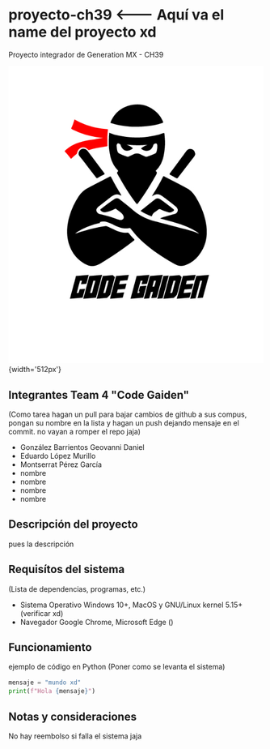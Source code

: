 # proyecto-ch39 <--- Aquí va el name del proyecto xd
Proyecto integrador de Generation MX - CH39 

![Code-Gaiden](Code-Gaiden.jpg){width='512px'}
## Integrantes Team 4 "Code Gaiden"
(Como tarea hagan un pull para bajar cambios de github a sus compus, pongan su nombre en la lista
 y hagan un push dejando mensaje en el commit. no vayan a romper el repo jaja)
- González Barrientos Geovanni Daniel    
- Eduardo López Murillo
- Montserrat Pérez García
- nombre
- nombre
- nombre
- nombre


## Descripción del proyecto
pues la descripción

## Requisítos del sistema
(Lista de dependencias, programas, etc.)
- Sistema Operativo Windows 10+, MacOS y GNU/Linux kernel 5.15+ (verificar xd)
- Navegador Google Chrome, Microsoft Edge ()
## Funcionamiento
 
ejemplo de código en Python (Poner como se levanta el sistema)
```python
mensaje = "mundo xd"
print(f"Hola {mensaje}")
```

## Notas y consideraciones
No hay reembolso si falla el sistema jaja

